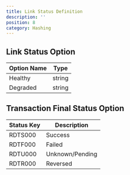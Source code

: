```yaml
---
title: Link Status Definition
description: ''
position: 8
category: Hashing
---
```



## Link Status Option

| Option Name | Type
|----------|----------
|  Healthy | string
| Degraded | string

## Transaction Final Status Option

| Status Key | Description
|----------|----------
| RDTS000  | Success
| RDTF000  | Failed
| RDTU000  | Unknown/Pending
| RDTR000  | Reversed
